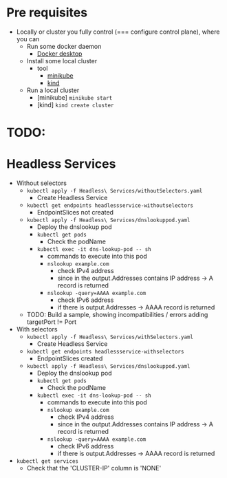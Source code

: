# Pre requisites
* Locally or cluster you fully control (=== configure control plane), where you can
  * Run some docker daemon
    * [Docker desktop](https://www.docker.com/products/docker-desktop/)
  * Install some local cluster
    * tool
      * [minikube](https://minikube.sigs.k8s.io/docs/start/)
      * [kind](https://kind.sigs.k8s.io/)
  * Run a local cluster
    * [minikube]  `minikube start`
    * [kind] `kind create cluster`

# TODO:

# Headless Services
* Without selectors
  * `kubectl apply -f Headless\ Services/withoutSelectors.yaml`
    * Create Headless Service
  * `kubectl get endpoints headlessservice-withoutselectors`
    * EndpointSlices not created
  * `kubectl apply -f Headless\ Services/dnslookuppod.yaml`
    * Deploy the dnslookup pod
    * `kubectl get pods`
      * Check the podName
    * `kubectl exec -it dns-lookup-pod -- sh`
      * commands to execute into this pod
      * `nslookup example.com`
        * check IPv4 address
        * since in the output.Addresses contains IP address -> A record is returned
      * `nslookup -query=AAAA example.com`
        * check IPv6 address
        * if there is output.Addresses -> AAAA record is returned
  * TODO: Build a sample, showing incompatibilities / errors adding targetPort != Port 
* With selectors
  * `kubectl apply -f Headless\ Services/withSelectors.yaml`
    * Create Headless Service
  * `kubectl get endpoints headlessservice-withselectors`
    * EndpointSlices created
  * `kubectl apply -f Headless\ Services/dnslookuppod.yaml`
    * Deploy the dnslookup pod
    * `kubectl get pods`
      * Check the podName
    * `kubectl exec -it dns-lookup-pod -- sh`
      * commands to execute into this pod
      * `nslookup example.com`
        * check IPv4 address
        * since in the output.Addresses contains IP address -> A record is returned
      * `nslookup -query=AAAA example.com`
        * check IPv6 address
        * if there is output.Addresses -> AAAA record is returned
* `kubectl get services`
  * Check that the 'CLUSTER-IP' column is 'NONE'
